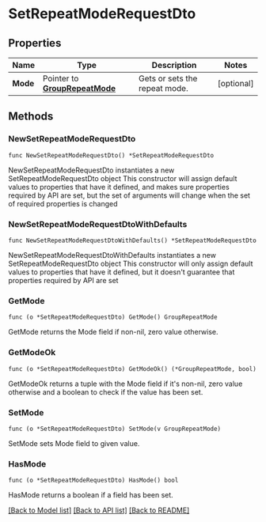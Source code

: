 # SetRepeatModeRequestDto

## Properties

Name | Type | Description | Notes
------------ | ------------- | ------------- | -------------
**Mode** | Pointer to [**GroupRepeatMode**](GroupRepeatMode.md) | Gets or sets the repeat mode. | [optional] 

## Methods

### NewSetRepeatModeRequestDto

`func NewSetRepeatModeRequestDto() *SetRepeatModeRequestDto`

NewSetRepeatModeRequestDto instantiates a new SetRepeatModeRequestDto object
This constructor will assign default values to properties that have it defined,
and makes sure properties required by API are set, but the set of arguments
will change when the set of required properties is changed

### NewSetRepeatModeRequestDtoWithDefaults

`func NewSetRepeatModeRequestDtoWithDefaults() *SetRepeatModeRequestDto`

NewSetRepeatModeRequestDtoWithDefaults instantiates a new SetRepeatModeRequestDto object
This constructor will only assign default values to properties that have it defined,
but it doesn't guarantee that properties required by API are set

### GetMode

`func (o *SetRepeatModeRequestDto) GetMode() GroupRepeatMode`

GetMode returns the Mode field if non-nil, zero value otherwise.

### GetModeOk

`func (o *SetRepeatModeRequestDto) GetModeOk() (*GroupRepeatMode, bool)`

GetModeOk returns a tuple with the Mode field if it's non-nil, zero value otherwise
and a boolean to check if the value has been set.

### SetMode

`func (o *SetRepeatModeRequestDto) SetMode(v GroupRepeatMode)`

SetMode sets Mode field to given value.

### HasMode

`func (o *SetRepeatModeRequestDto) HasMode() bool`

HasMode returns a boolean if a field has been set.


[[Back to Model list]](../README.md#documentation-for-models) [[Back to API list]](../README.md#documentation-for-api-endpoints) [[Back to README]](../README.md)


